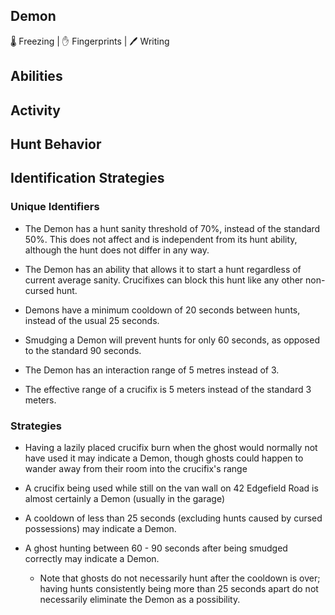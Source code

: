 ## Demon	

🌡️ Freezing | ✋ Fingerprints | 🖊️ Writing

## Abilities


## Activity


## Hunt Behavior


## Identification Strategies





### Unique Identifiers

* The Demon has a hunt sanity threshold of 70%, instead of the standard 50%. This does not affect and is independent from its hunt ability, although the hunt does not differ in any way.

* The Demon has an ability that allows it to start a hunt regardless of current average sanity. Crucifixes can block this hunt like any other non-cursed hunt.

* Demons have a minimum cooldown of 20 seconds between hunts, instead of the usual 25 seconds.

* Smudging a Demon will prevent hunts for only 60 seconds, as opposed to the standard 90 seconds.

* The Demon has an interaction range of 5 metres instead of 3.

* The effective range of a crucifix is 5 meters instead of the standard 3 meters.

### Strategies

* Having a lazily placed crucifix burn when the ghost would normally not have used it may indicate a Demon, though ghosts could happen to wander away from their room into the crucifix's range

* A crucifix being used while still on the van wall on 42 Edgefield Road is almost certainly a Demon (usually in the garage)

* A cooldown of less than 25 seconds (excluding hunts caused by cursed possessions) may indicate a Demon.

* A ghost hunting between 60 - 90 seconds after being smudged correctly may indicate a Demon.

    * Note that ghosts do not necessarily hunt after the cooldown is over; having hunts consistently being more than 25 seconds apart do not necessarily eliminate the Demon as a possibility.
